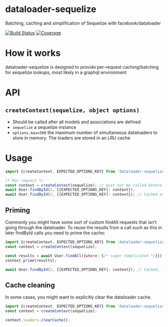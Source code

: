 # dataloader-sequelize

Batching, caching and simplification of Sequelize with facebook/dataloader

[![Build Status](https://circleci.com/gh/mickhansen/dataloader-sequelize.svg)](https://circleci.com/gh/mickhansen/dataloader-sequelize)
[![Coverage](https://codecov.io/gh/mickhansen/dataloader-sequelize/branch/master/graph/badge.svg)](https://codecov.io/gh/mickhansen/dataloader-sequelize)

# How it works

dataloader-sequelize is designed to provide per-request caching/batching for sequelize lookups, most likely in a graphql environment

# API

## `createContext(sequelize, object options)`
* Should be called after all models and associations are defined
* `sequelize` a sequelize instance
* `options.max=500` the maximum number of simultaneous dataloaders to store in memory. The loaders are stored in an LRU cache

# Usage
```js
import {createContext, EXPECTED_OPTIONS_KEY} from 'dataloader-sequelize';

/* Per request */
const context = createContext(sequelize); // must not be called before all models and associations are defined
await User.findById(2, {[EXPECTED_OPTIONS_KEY]: context});
await User.findById(2, {[EXPECTED_OPTIONS_KEY]: context}); // Cached or batched, depending on timing
```

## Priming

Commonly you might have some sort of custom findAll requests that isn't going through the dataloader. To reuse the results from a call such as this in later findById calls you need to prime the cache:

```js
import {createContext, EXPECTED_OPTIONS_KEY} from 'dataloader-sequelize';
const context = createContext(sequelize);

const results = await User.findAll({where: {/* super complicated */}});
context.prime(results);

await User.findById(2, {[EXPECTED_OPTIONS_KEY]: context}); // Cached, if was in results
```

## Cache cleaning

In some cases, you might want to explicitly clear the dataloader cache. 

```js
import {createContext, EXPECTED_OPTIONS_KEY} from 'dataloader-sequelize';
const context = createContext(sequelize);

context.loaders.clearCache();
```
